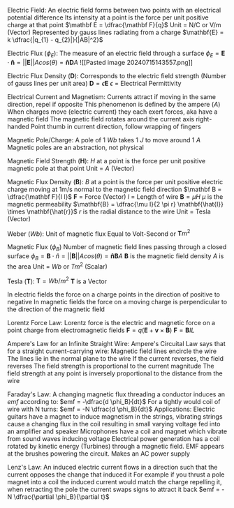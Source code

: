 Electric Field:
	An electric field forms between two points with an electrical potential difference
	Its intensity at a point is the force per unit positive charge at that point
	$\mathbf E = \dfrac{\mathbf F}{q}$
	Unit = N/C or V/m (Vector)
	Represented by gauss lines radiating from a charge
	$\mathbf{E} = k \dfrac{|q_{1} - q_{2}|}{|AB|^2}$

Electric Flux ($\phi_E$):
	The measure of an electric field through a surface
	$\phi_{E} = \mathbf E \cdot \mathbf{\hat{n}} = ||\mathbf E|| A cos(\theta) = \mathbf{\hat n} \mathbf D A$
	![[Pasted image 20240715143557.png]]

Electric Flux Density ($\mathbf D$):
	Corresponds to the electric field strength (Number of gauss lines per unit area)
	$\mathbf D = \epsilon \mathbf E$
		$\epsilon$ = Electrical Permittivity

Electrical Current and Magnetism:
	Currents attract if moving in the same direction, repel if opposite
	This phenomenon is defined by the ampere ($A$)
	When charges move (electric current) they each exert forces, aka have a magnetic field
	The magnetic field rotates around the current axis right-handed
		Point thumb in current direction, follow wrapping of fingers

Magnetic Pole/Charge:
	A pole of 1 $Wb$ takes 1 $J$ to move around 1 $A$
	Magnetic poles are an abstraction, not physical

Magnetic Field Strength ($\mathbf H$):
	 $H$ at a point is the force per unit positive magnetic pole at that point
	 Unit = $A$ (Vector)

Magnetic Flux Density ($\mathbf B$):
	$B$ at a point is the force per unit positive electric charge moving at 1m/s normal to the magnetic field direction
	$\mathbf B = \dfrac{\mathbf F}{I l}$
		$\mathbf F$ = Force (Vector)
		$l$ = Length of wire
	$\mathbf B = \mu H$
		$\mu$ is the magnetic permeability 
	$\mathbf{B} = \dfrac{\mu I}{2 \pi r} \mathbf{\hat{I}} \times \mathbf{\hat{r}}$
		$r$ is the radial distance to the wire
	Unit = Tesla (Vector)

Weber ($Wb$):
	Unit of magnetic flux
	Equal to Volt-Second or $\mathbf T m^2$

Magnetic Flux ($\phi_B$)
	Number of magnetic field lines passing through a closed surface
	$\phi_B = \mathbf B \cdot \hat{n} = ||\mathbf B|| A cos(\theta) = \mathbf{\hat n} \mathbf B A$
		$\mathbf B$ is the magnetic field density
		$A$ is the area
	Unit = $Wb$ or $Tm^2$ (Scalar)

Tesla ($\mathbf T$):
	$\mathbf{T} = Wb/m^2$
	$\mathbf T$ is a Vector

In electric fields the force on a charge points in the direction of positive to negative
In magnetic fields the force on a moving charge is perpendicular to the direction of the magnetic field

Lorentz Force Law:
	Lorentz force is the electric and magnetic force on a point charge from electromagnetic fields
	$\mathbf F = q(\mathbf E + \mathbf v \times \mathbf B)$
	$\mathbf F = \mathbf{B} I L$

Ampere's Law for an Infinite Straight Wire:
	Ampere's Circuital Law says that for a straight current-carrying wire:
		Magnetic field lines encircle the wire
		The lines lie in the normal plane to the wire
		If the current reverses, the field reverses
		The field strength is proportional to the current magnitude
		The field strength at any point is inversely proportional to the distance from the wire

Faraday's Law:
	A changing magnetic flux threading a conductor induces an $emf$ according to:
		$emf = -\dfrac{d \phi_B}{dt}$
	For a tightly would coil of wire with N turns:
		$emf = -N \dfrac{d \phi_B}{dt}$
	Applications:
		Electric guitars have a magnet to induce magnetism in the strings, vibrating strings cause a changing flux in the coil resulting in small varying voltage fed into an amplifier and speaker
		Microphones have a coil and magnet which vibrate from sound waves inducing voltage 
		Electrical power generation has a coil rotated by kinetic energy (Turbines) through a magnetic field. EMF appears at the brushes powering the circuit. Makes an AC power supply

Lenz's Law:
	An induced electric current flows in a direction such that the current opposes the change that induced it
	For example if you thrust a pole magnet into a coil the induced current would match the charge repelling it, when retracting the pole the current swaps signs to attract it back
	$emf = -N \dfrac{\partial \phi_B}{\partial t}$
